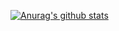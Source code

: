 [![Anurag's github stats](https://github-readme-stats.vercel.app/api?username=liufg520&count_private=true&show_icons=true&theme=algolia)](https://github.com/liufg520/github-readme-stats)
